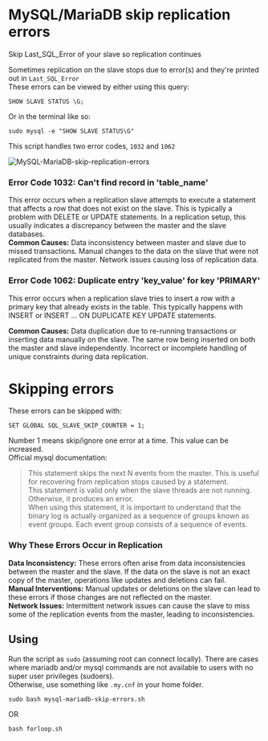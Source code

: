 # MySQL/MariaDB skip replication errors
Skip Last_SQL_Error of your slave so replication continues

Sometimes replication on the slave stops due to error(s) and they're printed out in `Last_SQL_Error`  
These errors can be viewed by either using this query:
````
SHOW SLAVE STATUS \G;
````
Or in the terminal like so:  
````
sudo mysql -e "SHOW SLAVE STATUS\G" 
````

This script handles two error codes, `1032` and `1062`

![MySQL-MariaDB-skip-replication-errors](https://github.com/spithash/MySQL-MariaDB-skip-replication-errors/assets/3981730/d49a7339-5197-41cc-a456-3cc84912462f)

### Error Code 1032: Can't find record in 'table_name'

This error occurs when a replication slave attempts to execute a statement that affects a row that does not exist on the slave. This is typically a problem with DELETE or UPDATE statements. In a replication setup, this usually indicates a discrepancy between the master and the slave databases.  
**Common Causes:**
        Data inconsistency between master and slave due to missed transactions.
        Manual changes to the data on the slave that were not replicated from the master.
        Network issues causing loss of replication data.

### Error Code 1062: Duplicate entry 'key_value' for key 'PRIMARY'

This error occurs when a replication slave tries to insert a row with a primary key that already exists in the table. This typically happens with INSERT or INSERT ... ON DUPLICATE KEY UPDATE statements.  

**Common Causes:** Data duplication due to re-running transactions or inserting data manually on the slave. The same row being inserted on both the master and slave independently. Incorrect or incomplete handling of unique constraints during data replication.

# Skipping errors
These errors can be skipped with:
````
SET GLOBAL SQL_SLAVE_SKIP_COUNTER = 1;
````
Number 1 means skip/ignore one error at a time. This value can be increased.  
Official mysql documentation:
>This statement skips the next N events from the master. This is useful for recovering from replication stops caused by a statement.  
>This statement is valid only when the slave threads are not running. Otherwise, it produces an error.  
>When using this statement, it is important to understand that the binary log is actually organized as a sequence of groups known as event groups. Each event group consists of a sequence of events.  

### Why These Errors Occur in Replication

**Data Inconsistency:** These errors often arise from data inconsistencies between the master and the slave. If the data on the slave is not an exact copy of the master, operations like updates and deletions can fail.  
**Manual Interventions:** Manual updates or deletions on the slave can lead to these errors if those changes are not reflected on the master.  
**Network Issues:** Intermittent network issues can cause the slave to miss some of the replication events from the master, leading to inconsistencies.  

## Using
Run the script as `sudo` (assuming root can connect locally). There are cases where mariadb and/or mysql commands are not available to users with no super user privileges (sudoers).  
Otherwise, use something like `.my.cnf` in your home folder.
````
sudo bash mysql-mariadb-skip-errors.sh
````
OR
````
bash forloop.sh
````
